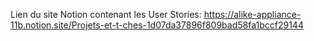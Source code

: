 Lien du site Notion contenant les User Stories:
https://alike-appliance-11b.notion.site/Projets-et-t-ches-1d07da37896f809bad58fa1bccf29144
